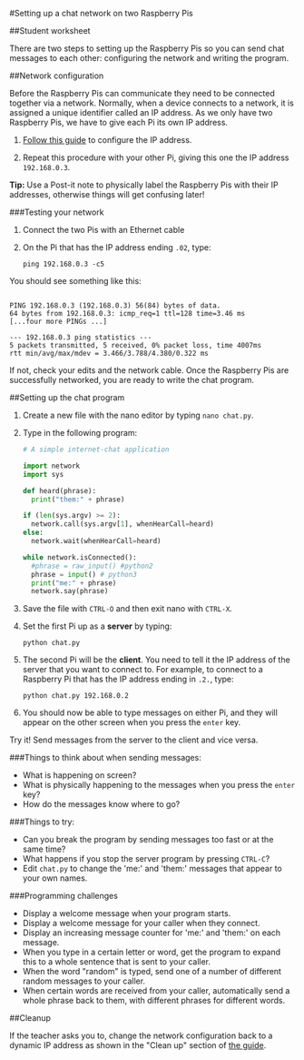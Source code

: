 #Setting up a chat network on two Raspberry Pis

##Student worksheet

There are two steps to setting up the Raspberry Pis so you can send chat messages to each other: configuring the network and writing the program.

##Network configuration

Before the Raspberry Pis can communicate they need to be connected together via a network. Normally, when a device connects to a network, it is assigned a unique identifier called an IP address. As we only have two Raspberry Pis, we have to give each Pi its own IP address.

1. [Follow this guide](../rpi-static-ip-address.md) to configure the IP address.

2. Repeat this procedure with your other Pi, giving this one the IP address `192.168.0.3`.

**Tip:** Use a Post-it note to physically label the Raspberry Pis with their IP addresses, otherwise things will get confusing later!


###Testing your network

1. Connect the two Pis with an Ethernet cable
2. On the Pi that has the IP address ending `.02`, type:

    `ping 192.168.0.3 -c5`

You should see something like this:

```

PING 192.168.0.3 (192.168.0.3) 56(84) bytes of data.
64 bytes from 192.168.0.3: icmp_req=1 ttl=128 time=3.46 ms
[...four more PINGs ...]

--- 192.168.0.3 ping statistics ---
5 packets transmitted, 5 received, 0% packet loss, time 4007ms
rtt min/avg/max/mdev = 3.466/3.788/4.380/0.322 ms
```

If not, check your edits and the network cable. Once the Raspberry Pis are successfully networked, you are ready to write the chat program.

##Setting up the chat program

1. Create a new file with the nano editor by typing `nano chat.py`.
2. Type in the following program:

    ```python
    # A simple internet-chat application

    import network
    import sys

    def heard(phrase):
      print("them:" + phrase)

    if (len(sys.argv) >= 2):
      network.call(sys.argv[1], whenHearCall=heard)
    else:  
      network.wait(whenHearCall=heard)

    while network.isConnected():
      #phrase = raw_input() #python2
      phrase = input() # python3
      print("me:" + phrase)
      network.say(phrase)
    ```

3. Save the file with `CTRL-O` and then exit nano with `CTRL-X`.

4. Set the first Pi up as a **server** by typing:

    `python chat.py`

5. The second Pi will be the **client**. You need to tell it the IP address of the server that you want to connect to. For example, to connect to a Raspberry Pi that has the IP address ending in `.2.`, type:

    `python chat.py 192.168.0.2`

6. You should now be able to type messages on either Pi, and they will appear on the other screen when you press the `enter` key.

Try it! Send messages from the server to the client and vice versa.

###Things to think about when sending messages:

- What is happening on screen?
- What is physically happening to the messages when you press the `enter` key?
- How do the messages know where to go?


###Things to try:

- Can you break the program by sending messages too fast or at the same time?
- What happens if you stop the server program by pressing `CTRL-C`?
- Edit `chat.py` to change the 'me:' and 'them:' messages that appear to your own names.

###Programming challenges

- Display a welcome message when your program starts.
- Display a welcome message for your caller when they connect.
- Display an increasing message counter for 'me:' and 'them:' on each message.
- When you type in a certain letter or word, get the program to expand this to a whole sentence that is sent to your caller.
- When the word "random" is typed, send one of a number of different random messages to your caller.
- When certain words are received from your caller, automatically send a whole phrase back to them, with different phrases for different words.

##Cleanup

If the teacher asks you to, change the network configuration back to a dynamic IP address as shown in the "Clean up" section of [the guide](RPi-static-ip-address.md).
